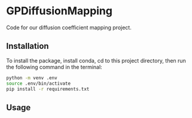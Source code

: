 # GPDiffusionMapping
Code for our diffusion coefficient mapping project.

## Installation

To install the package, install conda, cd to this project directory, then run the following command in the terminal:

```bash
python -m venv .env
source .env/bin/activate
pip install -r requirements.txt
```

## Usage



